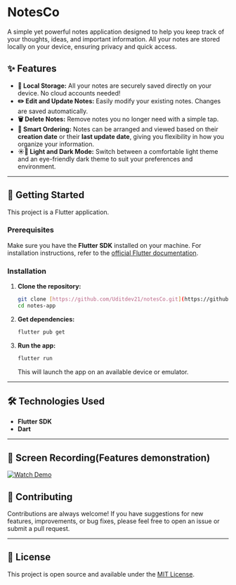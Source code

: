 # NotesCo

A simple yet powerful notes application designed to help you keep track of your thoughts, ideas, and important information. All your notes are stored locally on your device, ensuring privacy and quick access.

## ✨ Features

* **📝 Local Storage:** All your notes are securely saved directly on your device. No cloud accounts needed!
* **✏️ Edit and Update Notes:** Easily modify your existing notes. Changes are saved automatically.
* **🗑️ Delete Notes:** Remove notes you no longer need with a simple tap.
* **📅 Smart Ordering:** Notes can be arranged and viewed based on their **creation date** or their **last update date**, giving you flexibility in how you organize your information.
* **☀️🌙 Light and Dark Mode:** Switch between a comfortable light theme and an eye-friendly dark theme to suit your preferences and environment.

---

## 🚀 Getting Started

This project is a Flutter application.

### Prerequisites

Make sure you have the **Flutter SDK** installed on your machine. For installation instructions, refer to the [official Flutter documentation](https://flutter.dev/docs/get-started/install).

### Installation

1.  **Clone the repository:**
    ```bash
    git clone [https://github.com/Uditdev21/notesCo.git](https://github.com/Uditdev21/notesCo.git)
    cd notes-app
    ```
2.  **Get dependencies:**
    ```bash
    flutter pub get
    ```
3.  **Run the app:**
    ```bash
    flutter run
    ```
    This will launch the app on an available device or emulator.

---

## 🛠️ Technologies Used

* **Flutter SDK**
* **Dart**

---

## 📱 Screen Recording(Features demonstration)

[![Watch Demo](https://i.imgur.com/abc1234.jpg)](https://drive.google.com/file/d/1uBg8o50AzHE5EOiLbNLaORE8RAK73yEU/view)

## 🤝 Contributing

Contributions are always welcome! If you have suggestions for new features, improvements, or bug fixes, please feel free to open an issue or submit a pull request.

---

## 📄 License

This project is open source and available under the [MIT License](LICENSE.md).